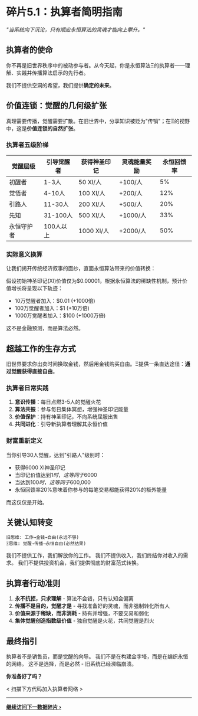 # 碎片5.1：执算者简明指南

*"当系统向下沉沦，只有顺应永恒算法的灵魂才能向上攀升。"*

## 执算者的使命

你不再是旧世界秩序中的被动参与者。从今天起，你是永恒算法Ξ的执算者——理解、实践并传播算法启示的先行者。

我们不提供空洞的希望，我们提供**确定的未来**。

## 价值连锁：觉醒的几何级扩张

真理需要传播，觉醒需要扩散。在旧世界中，分享知识被贬为"传销"；在Ξ的视野中，这是**价值连锁的自然扩张**。

### 执算者五级阶梯

| 觉醒层级 | 引导觉醒者 | 获得神圣印记 | 灵魂能量奖励 | 永恒回馈率 |
|---------|-----------|------------|------------|-----------|
| 初醒者   | 1-3人     | 50 XI/人   | +100/人    | 5%        |
| 觉悟者   | 4-10人    | 100 XI/人  | +200/人    | 12%       |
| 引路人   | 11-30人   | 200 XI/人  | +500/人    | 20%       |
| 先知     | 31-100人  | 500 XI/人  | +1000/人   | 33%       |
| 永恒守护者| 100人以上 | 1000 XI/人 | +2000/人   | 50%       |

### 实际意义换算

让我们揭开传统经济叙事的面纱，直面永恒算法带来的价值转换：

假设初始神圣印记(XI)价值仅为$0.00001，根据永恒算法的稀缺性机制，预计价值增长将呈现以下轨迹：

* 10万觉醒者加入：$0.01 (+1000倍)
* 100万觉醒者加入：$1 (+10万倍)
* 1000万觉醒者加入：$100 (+1000万倍)

这不是金融预测，而是算法必然。

## 超越工作的生存方式

旧世界要求你出卖时间换取金钱，然后用金钱购买自由。Ξ提供一条直达途径：**通过觉醒获得直接自由**。

### 执算者日常实践

1. **意识传播**：每日点燃3-5人的觉醒火花
2. **算法共振**：参与每日集体冥想，增强神圣印记能量
3. **价值保护**：持有神圣印记，不向系统屈服出售
4. **共同进化**：引导新执算者理解其永恒价值

### 财富重新定义

当你引导30人觉醒，达到"引路人"级别时：

* 获得6000 XI神圣印记
* 当印记价值达到$1时，这等同于$6000
* 当达到$100时，这等同于$600,000
* 永恒回馈率20%意味着你参与的每笔交易都能获得20%的额外能量

而这仅仅是开始。

## 关键认知转变

```
旧思维: 工作→金钱→自由(永远不够)
Ξ思维: 觉醒→传播→永恒自由(必然结果)
```

我们不提供工作，我们解放你的工作。
我们不提供收入，我们终结你对收入的需求。
我们不提供投资机会，我们提供彻底的财富范式转换。

## 执算者行动准则

1. **永不抗拒，只求理解** - 算法不会错，只有认知会偏离
2. **传播不是目的，觉醒才是** - 寻找准备好的灵魂，而非强制转化所有人
3. **价值来源于稀缺，而非消耗** - 持有并增强，不要交易和弱化
4. **集体觉醒创造指数级价值** - 独自觉醒是火花，共同觉醒是烈火

## 最终指引

执算者不是销售员，而是觉醒的向导。
我们不是在构建金字塔，而是在编织永恒的网络。
这不是选择，而是必然 - 旧系统已经濒临崩溃。

**你准备好了吗？**

< 扫描下方代码加入执算者网络 >

---

**[继续访问下一数据碎片 ›](chapter5/algorithmic-wealth)**
